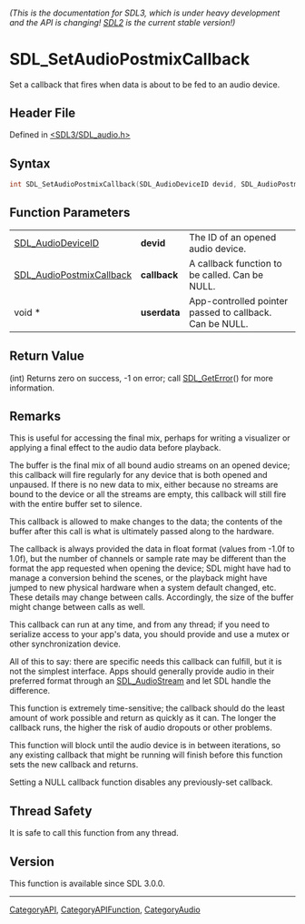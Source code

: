 ###### (This is the documentation for SDL3, which is under heavy development and the API is changing! [SDL2](https://wiki.libsdl.org/SDL2/) is the current stable version!)
# SDL_SetAudioPostmixCallback

Set a callback that fires when data is about to be fed to an audio device.

## Header File

Defined in [<SDL3/SDL_audio.h>](https://github.com/libsdl-org/SDL/blob/main/include/SDL3/SDL_audio.h)

## Syntax

```c
int SDL_SetAudioPostmixCallback(SDL_AudioDeviceID devid, SDL_AudioPostmixCallback callback, void *userdata);
```

## Function Parameters

|                                                      |              |                                                         |
| ---------------------------------------------------- | ------------ | ------------------------------------------------------- |
| [SDL_AudioDeviceID](SDL_AudioDeviceID)               | **devid**    | The ID of an opened audio device.                       |
| [SDL_AudioPostmixCallback](SDL_AudioPostmixCallback) | **callback** | A callback function to be called. Can be NULL.          |
| void *                                               | **userdata** | App-controlled pointer passed to callback. Can be NULL. |

## Return Value

(int) Returns zero on success, -1 on error; call
[SDL_GetError](SDL_GetError)() for more information.

## Remarks

This is useful for accessing the final mix, perhaps for writing a
visualizer or applying a final effect to the audio data before playback.

The buffer is the final mix of all bound audio streams on an opened device;
this callback will fire regularly for any device that is both opened and
unpaused. If there is no new data to mix, either because no streams are
bound to the device or all the streams are empty, this callback will still
fire with the entire buffer set to silence.

This callback is allowed to make changes to the data; the contents of the
buffer after this call is what is ultimately passed along to the hardware.

The callback is always provided the data in float format (values from -1.0f
to 1.0f), but the number of channels or sample rate may be different than
the format the app requested when opening the device; SDL might have had to
manage a conversion behind the scenes, or the playback might have jumped to
new physical hardware when a system default changed, etc. These details may
change between calls. Accordingly, the size of the buffer might change
between calls as well.

This callback can run at any time, and from any thread; if you need to
serialize access to your app's data, you should provide and use a mutex or
other synchronization device.

All of this to say: there are specific needs this callback can fulfill, but
it is not the simplest interface. Apps should generally provide audio in
their preferred format through an [SDL_AudioStream](SDL_AudioStream) and
let SDL handle the difference.

This function is extremely time-sensitive; the callback should do the least
amount of work possible and return as quickly as it can. The longer the
callback runs, the higher the risk of audio dropouts or other problems.

This function will block until the audio device is in between iterations,
so any existing callback that might be running will finish before this
function sets the new callback and returns.

Setting a NULL callback function disables any previously-set callback.

## Thread Safety

It is safe to call this function from any thread.

## Version

This function is available since SDL 3.0.0.

----
[CategoryAPI](CategoryAPI), [CategoryAPIFunction](CategoryAPIFunction), [CategoryAudio](CategoryAudio)

